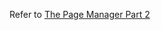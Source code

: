 Refer to [The Page Manager Part 2](http://practicalsymfony.com/chapter-19-the-page-manager-part-2/)
